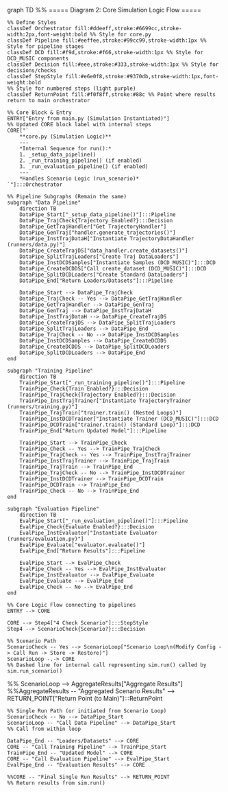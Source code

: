 graph TD
    %% ===== Diagram 2: Core Simulation Logic Flow =====

    %% Define Styles
    classDef Orchestrator fill:#ddeeff,stroke:#6699cc,stroke-width:2px,font-weight:bold %% Style for core.py
    classDef Pipeline fill:#eeffee,stroke:#99cc99,stroke-width:1px %% Style for pipeline stages
    classDef DCD fill:#f9d,stroke:#f66,stroke-width:1px %% Style for DCD_MUSIC components
    classDef Decision fill:#eee,stroke:#333,stroke-width:1px %% Style for decisions/checks
    classDef StepStyle fill:#e6e0f8,stroke:#9370db,stroke-width:1px,font-weight:bold 
    %% Style for numbered steps (light purple)
    classDef ReturnPoint fill:#f0f8ff,stroke:#88c %% Point where results return to main orchestrator

    %% Core Block & Entry
    ENTRY["Entry from main.py (Simulation Instantiated)"]
    %% Updated CORE block label with internal steps
    CORE["`
        **core.py (Simulation Logic)**
        ---
        *Internal Sequence for run():*
        1. _setup_data_pipeline()
        2. _run_training_pipeline() (if enabled)
        3. _run_evaluation_pipeline() (if enabled)
        ---
        *Handles Scenario Logic (run_scenario)*
    `"]:::Orchestrator

    %% Pipeline Subgraphs (Remain the same)
    subgraph "Data Pipeline"
        direction TB
        DataPipe_Start["_setup_data_pipeline()"]:::Pipeline
        DataPipe_TrajCheck{Trajectory Enabled?}:::Decision
        DataPipe_GetTrajHandler["Get TrajectoryHandler"]
        DataPipe_GenTraj["handler.generate_trajectories()"]
        DataPipe_InstTrajDataH["Instantiate TrajectoryDataHandler (runners/data.py)"]
        DataPipe_CreateTrajDS["data_handler.create_datasets()"]
        DataPipe_SplitTrajLoaders["Create Traj DataLoaders"]
        DataPipe_InstDCDSamples["Instantiate Samples (DCD_MUSIC)"]:::DCD
        DataPipe_CreateDCDDS["Call create_dataset (DCD_MUSIC)"]:::DCD
        DataPipe_SplitDCDLoaders["Create Standard DataLoaders"]
        DataPipe_End["Return Loaders/Datasets"]:::Pipeline

        DataPipe_Start --> DataPipe_TrajCheck
        DataPipe_TrajCheck -- Yes --> DataPipe_GetTrajHandler
        DataPipe_GetTrajHandler --> DataPipe_GenTraj
        DataPipe_GenTraj --> DataPipe_InstTrajDataH
        DataPipe_InstTrajDataH --> DataPipe_CreateTrajDS
        DataPipe_CreateTrajDS --> DataPipe_SplitTrajLoaders
        DataPipe_SplitTrajLoaders --> DataPipe_End
        DataPipe_TrajCheck -- No --> DataPipe_InstDCDSamples
        DataPipe_InstDCDSamples --> DataPipe_CreateDCDDS
        DataPipe_CreateDCDDS --> DataPipe_SplitDCDLoaders
        DataPipe_SplitDCDLoaders --> DataPipe_End
    end

    subgraph "Training Pipeline"
        direction TB
        TrainPipe_Start["_run_training_pipeline()"]:::Pipeline
        TrainPipe_Check{Train Enabled?}:::Decision
        TrainPipe_TrajCheck{Trajectory Enabled?}:::Decision
        TrainPipe_InstTrajTrainer["Instantiate TrajectoryTrainer (runners/training.py)"]
        TrainPipe_TrajTrain["trainer.train() (Nested Loops)"]
        TrainPipe_InstDCDTrainer["Instantiate Trainer (DCD_MUSIC)"]:::DCD
        TrainPipe_DCDTrain["trainer.train() (Standard Loop)"]:::DCD
        TrainPipe_End["Return Updated Model"]:::Pipeline

        TrainPipe_Start --> TrainPipe_Check
        TrainPipe_Check -- Yes --> TrainPipe_TrajCheck
        TrainPipe_TrajCheck -- Yes --> TrainPipe_InstTrajTrainer
        TrainPipe_InstTrajTrainer --> TrainPipe_TrajTrain
        TrainPipe_TrajTrain --> TrainPipe_End
        TrainPipe_TrajCheck -- No --> TrainPipe_InstDCDTrainer
        TrainPipe_InstDCDTrainer --> TrainPipe_DCDTrain
        TrainPipe_DCDTrain --> TrainPipe_End
        TrainPipe_Check -- No --> TrainPipe_End
    end

    subgraph "Evaluation Pipeline"
        direction TB
        EvalPipe_Start["_run_evaluation_pipeline()"]:::Pipeline
        EvalPipe_Check{Evaluate Enabled?}:::Decision
        EvalPipe_InstEvaluator["Instantiate Evaluator (runners/evaluation.py)"]
        EvalPipe_Evaluate["evaluator.evaluate()"]
        EvalPipe_End["Return Results"]:::Pipeline

        EvalPipe_Start --> EvalPipe_Check
        EvalPipe_Check -- Yes --> EvalPipe_InstEvaluator
        EvalPipe_InstEvaluator --> EvalPipe_Evaluate
        EvalPipe_Evaluate --> EvalPipe_End
        EvalPipe_Check -- No --> EvalPipe_End
    end

    %% Core Logic Flow connecting to pipelines
    ENTRY --> CORE

    CORE --> Step4["4 Check Scenario"]:::StepStyle
    Step4 --> ScenarioCheck{Scenario?}:::Decision

    %% Scenario Path
    ScenarioCheck -- Yes --> ScenarioLoop["Scenario Loop\n(Modify Config -> Call Run -> Store -> Restore)"]
    ScenarioLoop -.-> CORE
    %% Dashed line for internal call representing sim.run() called by sim.run_scenario()
   %% ScenarioLoop --> AggregateResults["Aggregate Results"]
    %%AggregateResults -- "Aggregated Scenario Results" --> RETURN_POINT["Return Point (to Main)"]:::ReturnPoint

    %% Single Run Path (or initiated from Scenario Loop)
    ScenarioCheck -- No --> DataPipe_Start
    ScenarioLoop -- "Call Data Pipeline" --> DataPipe_Start
    %% Call from within loop

    DataPipe_End -- "Loaders/Datasets" --> CORE
    CORE -- "Call Training Pipeline" --> TrainPipe_Start
    TrainPipe_End -- "Updated Model" --> CORE
    CORE -- "Call Evaluation Pipeline" --> EvalPipe_Start
    EvalPipe_End -- "Evaluation Results" --> CORE

    %%CORE -- "Final Single Run Results" --> RETURN_POINT
    %% Return results from sim.run()